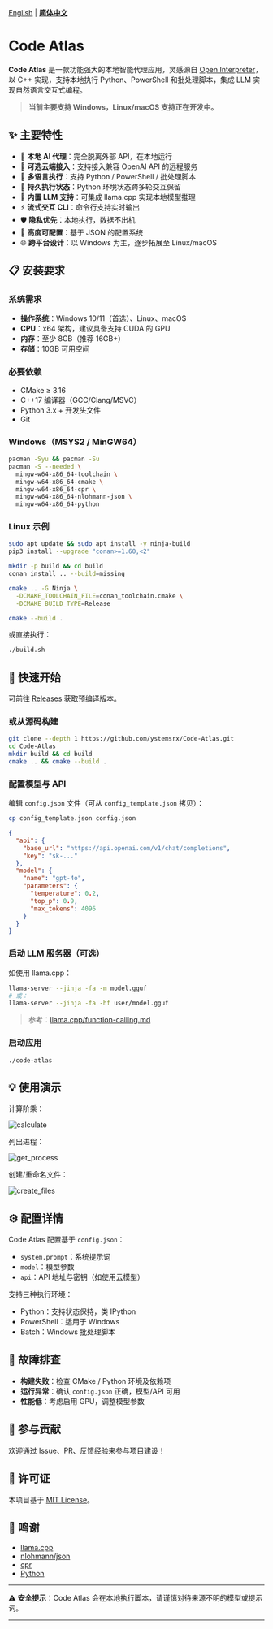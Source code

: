 [English](README.md) | [**简体中文**](README.zh.md)

# Code Atlas

**Code Atlas** 是一款功能强大的本地智能代理应用，灵感源自 [Open Interpreter](https://github.com/OpenInterpreter/open-interpreter)，以 C++ 实现，支持本地执行 Python、PowerShell 和批处理脚本，集成 LLM 实现自然语言交互式编程。

> **当前主要支持 Windows，Linux/macOS 支持正在开发中。**

## ✨ 主要特性

* 🤖 **本地 AI 代理**：完全脱离外部 API，在本地运行
* 💬 **可选云端接入**：支持接入兼容 OpenAI API 的远程服务
* 🐍 **多语言执行**：支持 Python / PowerShell / 批处理脚本
* 🔄 **持久执行状态**：Python 环境状态跨多轮交互保留
* 🚀 **内置 LLM 支持**：可集成 llama.cpp 实现本地模型推理
* ⚡ **流式交互 CLI**：命令行支持实时输出
* 🛡️ **隐私优先**：本地执行，数据不出机
* 🔧 **高度可配置**：基于 JSON 的配置系统
* 🌐 **跨平台设计**：以 Windows 为主，逐步拓展至 Linux/macOS

## 📋 安装要求

### 系统需求

* **操作系统**：Windows 10/11（首选）、Linux、macOS
* **CPU**：x64 架构，建议具备支持 CUDA 的 GPU
* **内存**：至少 8GB（推荐 16GB+）
* **存储**：10GB 可用空间

### 必要依赖

* CMake ≥ 3.16
* C++17 编译器（GCC/Clang/MSVC）
* Python 3.x + 开发头文件
* Git

### Windows（MSYS2 / MinGW64）

```bash
pacman -Syu && pacman -Su
pacman -S --needed \
  mingw-w64-x86_64-toolchain \
  mingw-w64-x86_64-cmake \
  mingw-w64-x86_64-cpr \
  mingw-w64-x86_64-nlohmann-json \
  mingw-w64-x86_64-python
```

### Linux 示例

```bash
sudo apt update && sudo apt install -y ninja-build
pip3 install --upgrade "conan>=1.60,<2"

mkdir -p build && cd build
conan install .. --build=missing

cmake .. -G Ninja \
  -DCMAKE_TOOLCHAIN_FILE=conan_toolchain.cmake \
  -DCMAKE_BUILD_TYPE=Release

cmake --build .
```

或直接执行：

```bash
./build.sh
```

## 🚀 快速开始

可前往 [Releases](https://github.com/ystemsrx/Code-Atlas/releases) 获取预编译版本。

### 或从源码构建

```bash
git clone --depth 1 https://github.com/ystemsrx/Code-Atlas.git
cd Code-Atlas
mkdir build && cd build
cmake .. && cmake --build .
```

### 配置模型与 API

编辑 `config.json` 文件（可从 `config_template.json` 拷贝）：

```bash
cp config_template.json config.json
```

```json
{
  "api": {
    "base_url": "https://api.openai.com/v1/chat/completions",
    "key": "sk-..."
  },
  "model": {
    "name": "gpt-4o",
    "parameters": {
      "temperature": 0.2,
      "top_p": 0.9,
      "max_tokens": 4096
    }
  }
}
```

### 启动 LLM 服务器（可选）

如使用 llama.cpp：

```bash
llama-server --jinja -fa -m model.gguf
# 或：
llama-server --jinja -fa -hf user/model.gguf
```

> 参考：[llama.cpp/function-calling.md](https://github.com/ggml-org/llama.cpp/blob/master/docs/function-calling.md)

### 启动应用

```bash
./code-atlas
```

## 💡 使用演示

计算阶乘：

![calculate](https://github.com/ystemsrx/Code-Atlas/blob/master/assets/run_calculate.png?raw=true)

列出进程：

![get\_process](https://github.com/ystemsrx/Code-Atlas/blob/master/assets/run_get_process.png?raw=true)

创建/重命名文件：

![create\_files](https://github.com/ystemsrx/Code-Atlas/blob/master/assets/run_create_files.png?raw=true)

## ⚙️ 配置详情

Code Atlas 配置基于 `config.json`：

* `system.prompt`：系统提示词
* `model`：模型参数
* `api`：API 地址与密钥（如使用云模型）

支持三种执行环境：

* Python：支持状态保持，类 IPython
* PowerShell：适用于 Windows
* Batch：Windows 批处理脚本

## 🧩 故障排查

* **构建失败**：检查 CMake / Python 环境及依赖项
* **运行异常**：确认 `config.json` 正确，模型/API 可用
* **性能低**：考虑启用 GPU，调整模型参数

## 🙌 参与贡献

欢迎通过 Issue、PR、反馈经验来参与项目建设！

## 📄 许可证

本项目基于 [MIT License](LICENSE)。

## 🙏 鸣谢

* [llama.cpp](https://github.com/ggml-org/llama.cpp)
* [nlohmann/json](https://github.com/nlohmann/json)
* [cpr](https://github.com/libcpr/cpr)
* [Python](https://www.python.org)

---

⚠️ **安全提示**：Code Atlas 会在本地执行脚本，请谨慎对待来源不明的模型或提示词。

---

